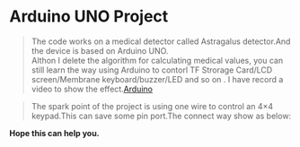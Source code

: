 # Arduino UNO Project

> The code works on a  medical detector called  Astragalus detector.And the device is based on Arduino UNO.  
> Althon I delete the  algorithm for calculating medical values, you can still learn the way using Arduino to contorl TF Strorage Card/LCD screen/Membrane keyboard/buzzer/LED and so on .
> I have record a video to show the effect.[Arduino](https://www.youtube.com/watch?v=33fNuB9bCAI)

> The spark point of the project is using one wire to control an 4×4 keypad.This can save some pin port.The connect way show as below:
[](https://github.com/2niuhe/-Jaundice-Detector/blob/master/4x3_KeypadLayout.png)


**Hope this can help you.**
